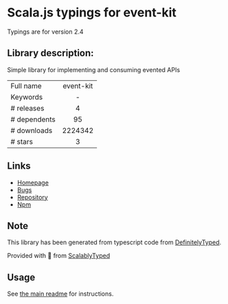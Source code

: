 
# Scala.js typings for event-kit

Typings are for version 2.4

## Library description:
Simple library for implementing and consuming evented APIs

|                    |                 |
| ------------------ | :-------------: |
| Full name          | event-kit |
| Keywords           | - |
| # releases         | 4 |
| # dependents       | 95 |
| # downloads        | 2224342 |
| # stars            | 3 |

## Links
- [Homepage](https://github.com/atom/event-kit#readme)
- [Bugs](https://github.com/atom/event-kit/issues)
- [Repository](https://github.com/atom/event-kit)
- [Npm](https://www.npmjs.com/package/event-kit)
    


## Note
This library has been generated from typescript code from [DefinitelyTyped](https://definitelytyped.org).

Provided with :purple_heart: from [ScalablyTyped](https://github.com/oyvindberg/ScalablyTyped)

## Usage
See [the main readme](../../readme.md) for instructions.


